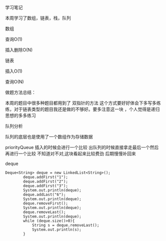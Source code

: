 学习笔记

本周学习了数组，链表，栈，队列

数组

查询O(1)

插入删除O(N)

链表

插入O(1)

查询O(N)

做题方法总结：

本周的题目中很多种题目都用到了 双指针的方法 这个方式要好好体会下多写多练练，对于链表类型的题目我还是做的不够好。要多注意这一块 ，个人觉得是递归思想的多多练习

队列分析

队列的底层也是使用了一个数组作为存储数据

priorityQueue 插入的时候会进行一个比较 出队列的时候直接拿走最后一个然后再进行一个比较 不知道对不对,这块看起来比较费劲 后期慢慢补回来

deque

```
Deque<String> deque = new LinkedList<String>();
        deque.addFirst("1");
        deque.addFirst("2");
        deque.addFirst("3");
        System.out.println(deque);
        deque.addLast("6");
        System.out.println(deque);
        deque.removeFirst();
        System.out.println(deque);
        deque.removeLast();
        System.out.println(deque);
        while (deque.size()>0){
            String s = deque.removeLast();
            System.out.println(s);
        }
```











